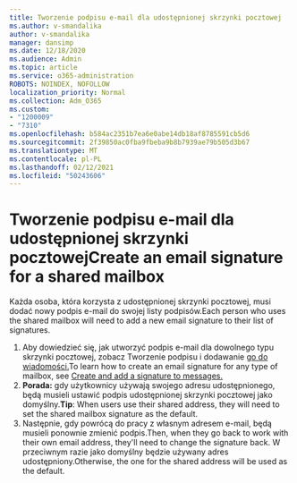 ```yaml
---
title: Tworzenie podpisu e-mail dla udostępnionej skrzynki pocztowej
ms.author: v-smandalika
author: v-smandalika
manager: dansimp
ms.date: 12/18/2020
ms.audience: Admin
ms.topic: article
ms.service: o365-administration
ROBOTS: NOINDEX, NOFOLLOW
localization_priority: Normal
ms.collection: Adm_O365
ms.custom:
- "1200009"
- "7310"
ms.openlocfilehash: b584ac2351b7ea6e0abe14db18af8785591cb5d6
ms.sourcegitcommit: 2f39850ac0fba9fbeba9b8b7939ae79b505d3b67
ms.translationtype: MT
ms.contentlocale: pl-PL
ms.lasthandoff: 02/12/2021
ms.locfileid: "50243606"
---
```

# <a name="create-an-email-signature-for-a-shared-mailbox"></a><span data-ttu-id="5358c-102">Tworzenie podpisu e-mail dla udostępnionej skrzynki pocztowej</span><span class="sxs-lookup"><span data-stu-id="5358c-102">Create an email signature for a shared mailbox</span></span>

<span data-ttu-id="5358c-103">Każda osoba, która korzysta z udostępnionej skrzynki pocztowej, musi dodać nowy podpis e-mail do swojej listy podpisów.</span><span class="sxs-lookup"><span data-stu-id="5358c-103">Each person who uses the shared mailbox will need to add a new email signature to their list of signatures.</span></span>

1. <span data-ttu-id="5358c-104">Aby dowiedzieć się, jak utworzyć podpis e-mail dla dowolnego typu skrzynki pocztowej, zobacz Tworzenie podpisu i dodawanie [go do wiadomości.](https://support.office.com/article/8ee5d4f4-68fd-464a-a1c1-0e1c80bb27f2)</span><span class="sxs-lookup"><span data-stu-id="5358c-104">To learn how to create an email signature for any type of mailbox, see [Create and add a signature to messages.](https://support.office.com/article/8ee5d4f4-68fd-464a-a1c1-0e1c80bb27f2)</span></span>
2. <span data-ttu-id="5358c-105">**Porada:** gdy użytkownicy używają swojego adresu udostępnionego, będą musieli ustawić podpis udostępnionej skrzynki pocztowej jako domyślny.</span><span class="sxs-lookup"><span data-stu-id="5358c-105">**Tip**: When users use their shared address, they will need to set the shared mailbox signature as the default.</span></span>
3. <span data-ttu-id="5358c-106">Następnie, gdy powrócą do pracy z własnym adresem e-mail, będą musieli ponownie zmienić podpis.</span><span class="sxs-lookup"><span data-stu-id="5358c-106">Then, when they go back to work with their own email address, they'll need to change the signature back.</span></span> <span data-ttu-id="5358c-107">W przeciwnym razie jako domyślny będzie używany adres udostępniony.</span><span class="sxs-lookup"><span data-stu-id="5358c-107">Otherwise, the one for the shared address will be used as the default.</span></span>